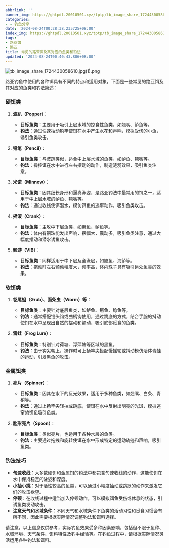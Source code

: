 ```yaml
---
abbrlink: ''
banner_img: https://ghtpdl.20010501.xyz/tptp/tb_image_share_1724430058610.jpg(1).png
categories:
- - 钓鱼分享
date: '2024-08-24T00:28:38.235725+08:00'
index_img: https://ghtpdl.20010501.xyz/tptp/tb_image_share_1724430058610.jpg(1).png
tags:
- 路亚饵
- 路亚
title: 常见的路亚饵及其对应的鱼类和钓法
updated: '2024-08-24T00:40:43.806+08:00'
---
```

![tb_image_share_1724430058610.jpg(1).png](https://ghtpdl.20010501.xyz/tptp/tb_image_share_1724430058610.jpg(1).png)

路亚钓鱼中使用的各种饵具有不同的特点和适用对象，下面是一些常见的路亚饵及其对应的鱼类和钓法简述：

### 硬饵类

1. **波趴（Popper）**：

   - **目标鱼类**：主要用于吸引上层水域的掠食性鱼类，如翘嘴、鲈鱼等。
   - **钓法**：通过快速抽动钓竿使饵在水中产生水花和声响，模拟受伤的小鱼，诱引鱼类攻击。
2. **铅笔（Pencil）**：

   - **目标鱼类**：与波趴类似，适合中上层水域的鱼类，如鲈鱼、翘嘴等。
   - **钓法**：操控饵在水中进行左右摆动的动作，制造涟漪效果，吸引鱼类注意。
3. **米诺（Minnow）**：

   - **目标鱼类**：因其细长身形和逼真泳姿，是路亚钓法中最常用的饵之一，适用于中上层水域的鲈鱼、翘嘴等。
   - **钓法**：通过收线使饵潜水，模仿饵鱼的逃窜动作，吸引鱼类攻击。
4. **摇滚（Crank）**：

   - **目标鱼类**：主攻中下层鱼类，如鳜鱼、鲈鱼等。
   - **钓法**：体内有钢珠能发出声响，摆幅大，震动多，吸引鱼类注意，通过大幅度摆动和潜水诱鱼攻击。
5. **颤游（VIB）**：

   - **目标鱼类**：同样适用于中下层及全泳层，如鲶鱼、海鲈等。
   - **钓法**：拖动时左右颤动幅度大，频率高，体内珠子具有吸引远处鱼类的效果。

### 软饵类

1. **卷尾蛆（Grub）、面条虫（Worm）等**：

   - **目标鱼类**：主要针对底层鱼类，如鲈鱼、鳜鱼、鲶鱼等。
   - **钓法**：通常搭配铅头钩或曲柄钩使用，通过跳底的方式，结合手腕的抖动使饵在水中呈现出自然的摆动和颤动，吸引底部觅食的鱼类。
2. **雷蛙（Frog Lure）**：

   - **目标鱼类**：特别针对荷塘、浮萍塘等区域的黑鱼。
   - **钓法**：由于钩尖朝上，操作时可上扬竿尖搭配慢摇轮或抖动模仿活体青蛙的运动，引发黑鱼的攻击。

### 金属饵类

1. **亮片（Spinner）**：

   - **目标鱼类**：因其在水下的反光效果，适用于多种鱼类，如翘嘴、白条、青稍等。
   - **钓法**：通过上扬竿尖轻抽或跳底，使饵在水中反射出明亮的光斑，模拟逃窜的饵鱼吸引鱼类。
2. **匙形亮片（Spoon）**：

   - **目标鱼类**：类似亮片，也适用于各种水层的鱼类。
   - **钓法**：主要通过拖拽和旋转使饵在水中形成特定的运动轨迹和声响，吸引鱼类。

### 钓法技巧

- **匀速收线**：大多数硬饵和金属饵的钓法中都包含匀速收线的动作，这能使饵在水中保持稳定的泳姿和深度。
- **小抽小跳**：对于活性较高的鱼类，可以通过小幅度抽动或跳跃的动作来激发它们的攻击欲望。
- **停顿**：在收线过程中适当加入停顿动作，可以模拟饵鱼受伤或休息的状态，引诱鱼类发动攻击。
- **注意天气和水域条件**：不同天气和水域条件下鱼类的活动习性和觅食习惯会有所不同，因此需要根据实际情况调整钓法和饵料选择。

请注意，以上信息仅供参考，实际钓鱼效果受多种因素影响，包括但不限于鱼种、水域环境、天气条件、饵料特性及钓手经验等。在钓鱼过程中，请根据实际情况灵活运用各种钓法和饵料。
